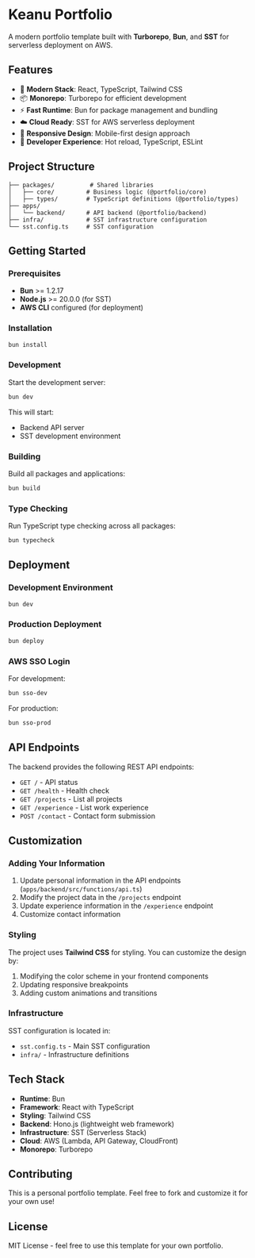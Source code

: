 # Keanu Portfolio

A modern portfolio template built with **Turborepo**, **Bun**, and **SST** for serverless deployment on AWS.

## Features

- 🚀 **Modern Stack**: React, TypeScript, Tailwind CSS
- 📦 **Monorepo**: Turborepo for efficient development
- ⚡ **Fast Runtime**: Bun for package management and bundling
- ☁️ **Cloud Ready**: SST for AWS serverless deployment
- 🎨 **Responsive Design**: Mobile-first design approach
- 🔧 **Developer Experience**: Hot reload, TypeScript, ESLint

## Project Structure

```
├── packages/          # Shared libraries
│   ├── core/         # Business logic (@portfolio/core)
│   ├── types/        # TypeScript definitions (@portfolio/types)
├── apps/
│   └── backend/      # API backend (@portfolio/backend)
├── infra/            # SST infrastructure configuration
└── sst.config.ts     # SST configuration
```

## Getting Started

### Prerequisites

- **Bun** >= 1.2.17
- **Node.js** >= 20.0.0 (for SST)
- **AWS CLI** configured (for deployment)

### Installation

```bash
bun install
```

### Development

Start the development server:

```bash
bun dev
```

This will start:
- Backend API server
- SST development environment

### Building

Build all packages and applications:

```bash
bun build
```

### Type Checking

Run TypeScript type checking across all packages:

```bash
bun typecheck
```

## Deployment

### Development Environment

```bash
bun dev
```

### Production Deployment

```bash
bun deploy
```

### AWS SSO Login

For development:
```bash
bun sso-dev
```

For production:
```bash
bun sso-prod
```

## API Endpoints

The backend provides the following REST API endpoints:

- `GET /` - API status
- `GET /health` - Health check
- `GET /projects` - List all projects
- `GET /experience` - List work experience
- `POST /contact` - Contact form submission

## Customization

### Adding Your Information

1. Update personal information in the API endpoints (`apps/backend/src/functions/api.ts`)
2. Modify the project data in the `/projects` endpoint
3. Update experience information in the `/experience` endpoint
4. Customize contact information

### Styling

The project uses **Tailwind CSS** for styling. You can customize the design by:

1. Modifying the color scheme in your frontend components
2. Updating responsive breakpoints
3. Adding custom animations and transitions

### Infrastructure

SST configuration is located in:
- `sst.config.ts` - Main SST configuration
- `infra/` - Infrastructure definitions

## Tech Stack

- **Runtime**: Bun
- **Framework**: React with TypeScript
- **Styling**: Tailwind CSS
- **Backend**: Hono.js (lightweight web framework)
- **Infrastructure**: SST (Serverless Stack)
- **Cloud**: AWS (Lambda, API Gateway, CloudFront)
- **Monorepo**: Turborepo

## Contributing

This is a personal portfolio template. Feel free to fork and customize it for your own use!

## License

MIT License - feel free to use this template for your own portfolio.